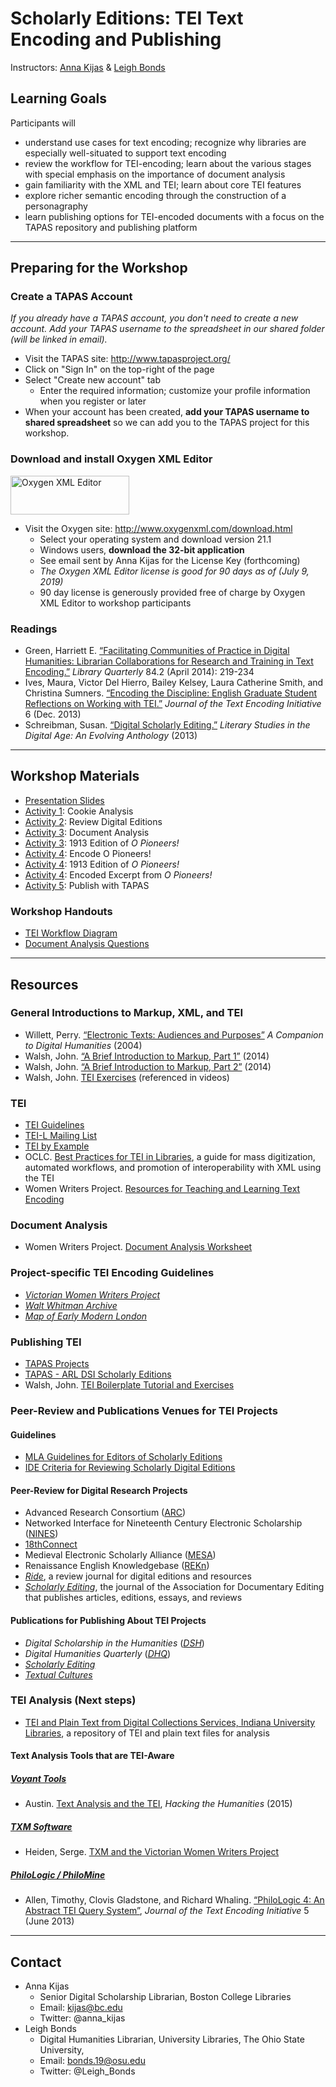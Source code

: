 # Scholarly Editions: TEI Text Encoding and Publishing 

Instructors: [Anna Kijas](mailto:kijas@bc.edu) & [Leigh Bonds](mailto:bonds.19@osu.edu)

## Learning Goals
Participants will
* understand use cases for text encoding; recognize why libraries are especially well-situated to support text encoding
* review the workflow for TEI-encoding; learn about the various stages with special emphasis on the importance of document analysis
* gain familiarity with the XML and TEI; learn about core TEI features
* explore richer semantic encoding through the construction of a personagraphy
* learn publishing options for TEI-encoded documents with a focus on the TAPAS repository and publishing platform
----

## Preparing for the Workshop

### Create a TAPAS Account
_If you already have a TAPAS account, you don't need to create a new account. Add your TAPAS username to the spreadsheet in our shared folder (will be linked in email)._

* Visit the TAPAS site: http://www.tapasproject.org/
* Click on "Sign In" on the top-right of the page
* Select "Create new account" tab
  * Enter the required information; customize your profile information when you register or later
* When your account has been created, **add your TAPAS username to shared spreadsheet** so we can add you to the TAPAS project for this workshop.   

### Download and install Oxygen XML Editor
<a href="https://www.oxygenxml.com" title="Oxygen XML Editor"><img src="https://www.oxygenxml.com/img/resources/oxygen190x62.png" width="190" height="62" alt="Oxygen XML Editor" border="0"/></a>
* Visit the Oxygen site: http://www.oxygenxml.com/download.html
  * Select your operating system and download version 21.1
  * Windows users, **download the 32-bit application**
  * See email sent by Anna Kijas for the License Key (forthcoming)
  * _The Oxygen XML Editor license is good for 90 days as of (July 9, 2019)_
  * 90 day license is generously provided free of charge by Oxygen XML Editor to workshop participants

### Readings
* Green, Harriett E. [“Facilitating Communities of Practice in Digital Humanities: Librarian Collaborations for Research and Training in Text Encoding.”](https://www.jstor.org/stable/10.1086/675332?seq=1#page_scan_tab_contents) *Library Quarterly* 84.2 (April 2014): 219-234
* Ives, Maura, Victor Del Hierro, Bailey Kelsey, Laura Catherine Smith, and Christina Sumners. [“Encoding the Discipline: English Graduate Student Reflections on Working with TEI.”](https://journals.openedition.org/jtei/882) *Journal of the Text Encoding Initiative* 6 (Dec. 2013)
* Schreibman, Susan. [“Digital Scholarly Editing.”](https://dlsanthology.mla.hcommons.org/digital-scholarly-editing/) *Literary Studies in the Digital Age: An Evolving Anthology* (2013) 
----

## Workshop Materials
* [Presentation Slides](https://github.com/tech-at-arl/Digital-Scholarship-Institute/blob/master/July%202019/Scholarly%20Editions/Scholarly%20Editions.pdf)
* [Activity 1](https://github.com/tech-at-arl/Digital-Scholarship-Institute/blob/master/July%202019/Scholarly%20Editions/activity1.md): Cookie Analysis
* [Activity 2](https://github.com/tech-at-arl/Digital-Scholarship-Institute/blob/master/July%202019/Scholarly%20Editions/activity2.md): Review Digital Editions
* [Activity 3](https://github.com/tech-at-arl/Digital-Scholarship-Institute/blob/master/July%202019/Scholarly%20Editions/activity3.md): Document Analysis
* [Activity 3](https://github.com/tech-at-arl/Digital-Scholarship-Institute/blob/master/July%202019/Scholarly%20Editions/activity3_1913-Cather-OPioneers.pdf): 1913 Edition of *O Pioneers!* 
* [Activity 4](https://github.com/tech-at-arl/Digital-Scholarship-Institute/blob/master/July%202019/Scholarly%20Editions/activity4.md): Encode O Pioneers!
* [Activity 4](https://github.com/tech-at-arl/Digital-Scholarship-Institute/blob/master/July%202019/Scholarly%20Editions/activity4_1913-Cather-OPioneers.pdf): 1913 Edition of *O Pioneers!* 
* [Activity 4](https://github.com/tech-at-arl/Digital-Scholarship-Institute/blob/master/July%202019/Scholarly%20Editions/opioneers-excerpt.xml): Encoded Excerpt from *O Pioneers!* 
* [Activity 5](https://github.com/tech-at-arl/Digital-Scholarship-Institute/blob/master/July%202019/Scholarly%20Editions/activity5.md): Publish with TAPAS

### Workshop Handouts
* [TEI Workflow Diagram](https://github.com/tech-at-arl/Digital-Scholarship-Institute/blob/master/July%202019/Scholarly%20Editions/TEI_workflow_diagram.pdf)
* [Document Analysis Questions](https://github.com/tech-at-arl/Digital-Scholarship-Institute/blob/master/July%202019/Scholarly%20Editions/Document-Analysis-Questions.pdf)
----

## Resources

### General Introductions to Markup, XML, and TEI
* Willett, Perry. [“Electronic Texts: Audiences and Purposes”](http://www.digitalhumanities.org/companion/view?docId=blackwell/9781405103213/9781405103213.xml&chunk.id=ss1-3-6&toc.depth=1&toc.id=ss1-3-6&brand=9781405103213_brand) *A Companion to Digital Humanities* (2004)
* Walsh, John. [“A Brief Introduction to Markup, Part 1”](https://www.youtube.com/watch?v=Z2Nsq613uHk) (2014) 
* Walsh, John.  [“A Brief Introduction to Markup, Part 2”](https://www.youtube.com/watch?v=JhhKyyP0e18) (2014)
* Walsh, John. [TEI Exercises](http://dcl.ils.indiana.edu/intromarkup/) (referenced in videos) 

### TEI
* [TEI Guidelines](https://tei-c.org/guidelines/p5/ )
* [TEI-L Mailing List](https://listserv.brown.edu/archives/cgi-bin/wa?SUBED1=tei-l&A=1)
* [TEI by Example](http://teibyexample.org/)
* OCLC. [Best Practices for TEI in Libraries](https://github.com/kshawkin/Best-Practices-for-TEI-in-Libraries), a guide for mass digitization, automated workflows, and promotion of interoperability with XML using the TEI
* Women Writers Project. [Resources for Teaching and Learning Text Encoding](https://www.wwp.northeastern.edu/outreach/resources/index.html)

### Document Analysis
* Women Writers Project. [Document Analysis Worksheet](https://www.wwp.northeastern.edu/outreach/seminars/_current/handouts/document_analysis.xhtml) 

### Project-specific TEI Encoding Guidelines
* [*Victorian Women Writers Project*](https://wiki.dlib.indiana.edu/x/HQDIBg)
* [*Walt Whitman Archive*](http://whitmanarchive.org/mediawiki/index.php/Whitman_Encoding_Guidelines)
* [*Map of Early Modern London*](https://mapoflondon.uvic.ca/praxis.htm)

### Publishing TEI
* [TAPAS Projects](http://www.tapasproject.org/all_projects)
* [TAPAS - ARL DSI Scholarly Editions](http://www.tapasproject.org/arl-dsi-scholarly-editions)
* Walsh, John. [TEI Boilerplate Tutorial and Exercises](http://dcl.slis.indiana.edu/teibpws/)

### Peer-Review and Publications Venues for TEI Projects
#### Guidelines
* [MLA Guidelines for Editors of Scholarly Editions](https://www.mla.org/Resources/Research/Surveys-Reports-and-Other-Documents/Publishing-and-Scholarship/Reports-from-the-MLA-Committee-on-Scholarly-Editions/Guidelines-for-Editors-of-Scholarly-Editions) 
* [IDE Criteria for Reviewing Scholarly Digital Editions](https://www.i-d-e.de/publikationen/weitereschriften/criteria-version-1-1/) 

#### Peer-Review for Digital Research Projects
* Advanced Research Consortium ([ARC](http://ar-c.org/))
* Networked Interface for Nineteenth Century Electronic Scholarship ([NINES](http://www.nines.org/))
* [18thConnect](http://www.18thconnect.org/)
* Medieval Electronic Scholarly Alliance ([MESA](http://www.mesa-medieval.org/)) 
* Renaissance English Knowledgebase ([REKn](http://rekn.itercommunity.org/)) 
* [*Ride*](http://ride.i-d-e.de/), a review journal for digital editions and resources
* [*Scholarly Editing*](http://scholarlyediting.org/), the journal of the Association for Documentary Editing that publishes articles, editions, essays, and reviews

#### Publications for Publishing About TEI Projects
* *Digital Scholarship in the Humanities* ([*DSH*](https://academic.oup.com/dsh)) 
* *Digital Humanities Quarterly* ([*DHQ*](http://www.digitalhumanities.org/dhq/)) 
* [*Scholarly Editing*](http://scholarlyediting.org/) 
* [*Textual Cultures*](https://scholarworks.iu.edu/journals/index.php/textual) 

### TEI Analysis (Next steps)
* [TEI and Plain Text from Digital Collections Services, Indiana University Libraries](https://github.com/iulibdcs/tei_text), a repository of TEI and plain text files for analysis
#### Text Analysis Tools that are TEI-Aware
##### [Voyant Tools](http://voyant-tools.org)
* Austin. [Text Analysis and the TEI](http://blogs.carleton.edu/hacking-humanities/2015/01/29/8-text-analysis-and-the-tei/), *Hacking the Humanities* (2015) 
##### [TXM Software](http://textometrie.ens-lyon.fr/spip.php?rubrique96&lang=en)
* Heiden, Serge. [TXM and the Victorian Women Writers Project](https://github.com/iulibdcs/tei_text/wiki/TXM-and-the-Victorian-Women-Writers-Project) 
##### [PhiloLogic / PhiloMine](https://sites.google.com/site/philologic3/home) 
* Allen, Timothy, Clovis Gladstone, and Richard Whaling. [“PhiloLogic 4: An Abstract TEI Query System”](https://jtei.revues.org/817), *Journal of the Text Encoding Initiative* 5 (June 2013)
-----

## Contact
* Anna Kijas
  * Senior Digital Scholarship Librarian, Boston College Libraries
  * Email: kijas@bc.edu
  * Twitter: @anna_kijas
* Leigh Bonds
  * Digital Humanities Librarian, University Libraries, The Ohio State University, 
  * Email: bonds.19@osu.edu
  * Twitter: @Leigh_Bonds
